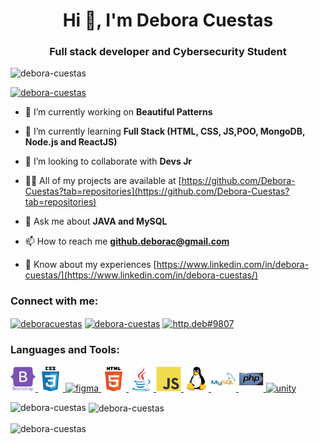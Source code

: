 <h1 align="center">Hi 👋, I'm Debora Cuestas</h1>
<h3 align="center">Full stack developer and Cybersecurity Student</h3>

<p align="left"> <img src="https://komarev.com/ghpvc/?username=debora-cuestas&label=Profile%20views&color=0e75b6&style=flat" alt="debora-cuestas" /> </p>

<p align="left"> <a href="https://github.com/ryo-ma/github-profile-trophy"><img src="https://github-profile-trophy.vercel.app/?username=debora-cuestas" alt="debora-cuestas" /></a> </p>

- 🔭 I’m currently working on **Beautiful Patterns**

- 🌱 I’m currently learning **Full Stack (HTML, CSS, JS,POO, MongoDB, Node.js and ReactJS)**

- 👯 I’m looking to collaborate with **Devs Jr**

- 👨‍💻 All of my projects are available at [https://github.com/Debora-Cuestas?tab=repositories](https://github.com/Debora-Cuestas?tab=repositories)

- 💬 Ask me about **JAVA and MySQL**

- 📫 How to reach me **github.deborac@gmail.com**

- 📄 Know about my experiences [https://www.linkedin.com/in/debora-cuestas/](https://www.linkedin.com/in/debora-cuestas/)

<h3 align="left">Connect with me:</h3>
<p align="left">
<a href="https://dev.to/deboracuestas" target="blank"><img align="center" src="https://raw.githubusercontent.com/rahuldkjain/github-profile-readme-generator/master/src/images/icons/Social/devto.svg" alt="deboracuestas" height="30" width="40" /></a>
<a href="https://linkedin.com/in/debora-cuestas" target="blank"><img align="center" src="https://raw.githubusercontent.com/rahuldkjain/github-profile-readme-generator/master/src/images/icons/Social/linked-in-alt.svg" alt="debora-cuestas" height="30" width="40" /></a>
<a href="https://discord.gg/http.deb#9807" target="blank"><img align="center" src="https://raw.githubusercontent.com/rahuldkjain/github-profile-readme-generator/master/src/images/icons/Social/discord.svg" alt="http.deb#9807" height="30" width="40" /></a>
</p>

<h3 align="left">Languages and Tools:</h3>
<p align="left"> <a href="https://getbootstrap.com" target="_blank" rel="noreferrer"> <img src="https://raw.githubusercontent.com/devicons/devicon/master/icons/bootstrap/bootstrap-plain-wordmark.svg" alt="bootstrap" width="40" height="40"/> </a> <a href="https://www.w3schools.com/css/" target="_blank" rel="noreferrer"> <img src="https://raw.githubusercontent.com/devicons/devicon/master/icons/css3/css3-original-wordmark.svg" alt="css3" width="40" height="40"/> </a> <a href="https://www.figma.com/" target="_blank" rel="noreferrer"> <img src="https://www.vectorlogo.zone/logos/figma/figma-icon.svg" alt="figma" width="40" height="40"/> </a> <a href="https://www.w3.org/html/" target="_blank" rel="noreferrer"> <img src="https://raw.githubusercontent.com/devicons/devicon/master/icons/html5/html5-original-wordmark.svg" alt="html5" width="40" height="40"/> </a> <a href="https://www.java.com" target="_blank" rel="noreferrer"> <img src="https://raw.githubusercontent.com/devicons/devicon/master/icons/java/java-original.svg" alt="java" width="40" height="40"/> </a> <a href="https://developer.mozilla.org/en-US/docs/Web/JavaScript" target="_blank" rel="noreferrer"> <img src="https://raw.githubusercontent.com/devicons/devicon/master/icons/javascript/javascript-original.svg" alt="javascript" width="40" height="40"/> </a> <a href="https://www.linux.org/" target="_blank" rel="noreferrer"> <img src="https://raw.githubusercontent.com/devicons/devicon/master/icons/linux/linux-original.svg" alt="linux" width="40" height="40"/> </a> <a href="https://www.mysql.com/" target="_blank" rel="noreferrer"> <img src="https://raw.githubusercontent.com/devicons/devicon/master/icons/mysql/mysql-original-wordmark.svg" alt="mysql" width="40" height="40"/> </a> <a href="https://www.php.net" target="_blank" rel="noreferrer"> <img src="https://raw.githubusercontent.com/devicons/devicon/master/icons/php/php-original.svg" alt="php" width="40" height="40"/> </a> <a href="https://unity.com/" target="_blank" rel="noreferrer"> <img src="https://www.vectorlogo.zone/logos/unity3d/unity3d-icon.svg" alt="unity" width="40" height="40"/> </a> </p>

<p><img align="left" src="https://github-readme-stats.vercel.app/api/top-langs?username=debora-cuestas&show_icons=true&locale=en&layout=compact" alt="debora-cuestas" /></p>

<p>&nbsp;<img align="center" src="https://github-readme-stats.vercel.app/api?username=debora-cuestas&show_icons=true&locale=en" alt="debora-cuestas" /></p>

<p><img align="center" src="https://github-readme-streak-stats.herokuapp.com/?user=debora-cuestas&" alt="debora-cuestas" /></p>


